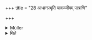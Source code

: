 +++
title = "28 आधानप्रभृति यावज्जीवम् पात्राणि"

+++

<details><summary>Müller</summary>

The sacrificial vessels are kept from the first laying of the fires (ādhāna) for the whole life.

#####  Commentary

All sacrificial vessels and instruments are to be kept, and most of them are burnt with the sacrificer at his death.
</details>

<details><summary>थिते</summary>

आधानप्रभृति यावज्जीवं पात्राणि धार्यन्ते २८
</details>
